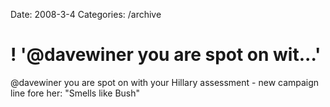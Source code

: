Date: 2008-3-4
Categories: /archive

# ! '@davewiner you are spot on wit...'

@davewiner you are spot on with your Hillary assessment - new campaign line fore her: &quot;Smells like Bush&quot;
